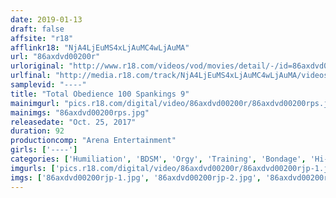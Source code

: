 ```yaml
---
date: 2019-01-13
draft: false
affsite: "r18"
afflinkr18: "NjA4LjEuMS4xLjAuMC4wLjAuMA"
url: "86axdvd00200r"
urloriginal: "http://www.r18.com/videos/vod/movies/detail/-/id=86axdvd00200r"
urlfinal: "http://media.r18.com/track/NjA4LjEuMS4xLjAuMC4wLjAuMA/videos/vod/movies/detail/-/id=86axdvd00200r"
samplevid: "----"
title: "Total Obedience 100 Spankings 9"
mainimgurl: "pics.r18.com/digital/video/86axdvd00200r/86axdvd00200rps.jpg"
mainimgs: "86axdvd00200rps.jpg"
releasedate: "Oct. 25, 2017"
duration: 92
productioncomp: "Arena Entertainment"
girls: ['----']
categories: ['Humiliation', 'BDSM', 'Orgy', 'Training', 'Bondage', 'Hi-Def']
imgurls: ['pics.r18.com/digital/video/86axdvd00200r/86axdvd00200rjp-1.jpg', 'pics.r18.com/digital/video/86axdvd00200r/86axdvd00200rjp-2.jpg', 'pics.r18.com/digital/video/86axdvd00200r/86axdvd00200rjp-3.jpg', 'pics.r18.com/digital/video/86axdvd00200r/86axdvd00200rjp-4.jpg', 'pics.r18.com/digital/video/86axdvd00200r/86axdvd00200rjp-5.jpg', 'pics.r18.com/digital/video/86axdvd00200r/86axdvd00200rjp-6.jpg', 'pics.r18.com/digital/video/86axdvd00200r/86axdvd00200rjp-7.jpg', 'pics.r18.com/digital/video/86axdvd00200r/86axdvd00200rjp-8.jpg', 'pics.r18.com/digital/video/86axdvd00200r/86axdvd00200rjp-9.jpg', 'pics.r18.com/digital/video/86axdvd00200r/86axdvd00200rjp-10.jpg', 'pics.r18.com/digital/video/86axdvd00200r/86axdvd00200rjp-11.jpg', 'pics.r18.com/digital/video/86axdvd00200r/86axdvd00200rjp-12.jpg', 'pics.r18.com/digital/video/86axdvd00200r/86axdvd00200rjp-13.jpg', 'pics.r18.com/digital/video/86axdvd00200r/86axdvd00200rjp-14.jpg', 'pics.r18.com/digital/video/86axdvd00200r/86axdvd00200rjp-15.jpg', 'pics.r18.com/digital/video/86axdvd00200r/86axdvd00200rjp-16.jpg', 'pics.r18.com/digital/video/86axdvd00200r/86axdvd00200rjp-17.jpg', 'pics.r18.com/digital/video/86axdvd00200r/86axdvd00200rjp-18.jpg', 'pics.r18.com/digital/video/86axdvd00200r/86axdvd00200rjp-19.jpg', 'pics.r18.com/digital/video/86axdvd00200r/86axdvd00200rjp-20.jpg']
imgs: ['86axdvd00200rjp-1.jpg', '86axdvd00200rjp-2.jpg', '86axdvd00200rjp-3.jpg', '86axdvd00200rjp-4.jpg', '86axdvd00200rjp-5.jpg', '86axdvd00200rjp-6.jpg', '86axdvd00200rjp-7.jpg', '86axdvd00200rjp-8.jpg', '86axdvd00200rjp-9.jpg', '86axdvd00200rjp-10.jpg', '86axdvd00200rjp-11.jpg', '86axdvd00200rjp-12.jpg', '86axdvd00200rjp-13.jpg', '86axdvd00200rjp-14.jpg', '86axdvd00200rjp-15.jpg', '86axdvd00200rjp-16.jpg', '86axdvd00200rjp-17.jpg', '86axdvd00200rjp-18.jpg', '86axdvd00200rjp-19.jpg', '86axdvd00200rjp-20.jpg']
---
```

